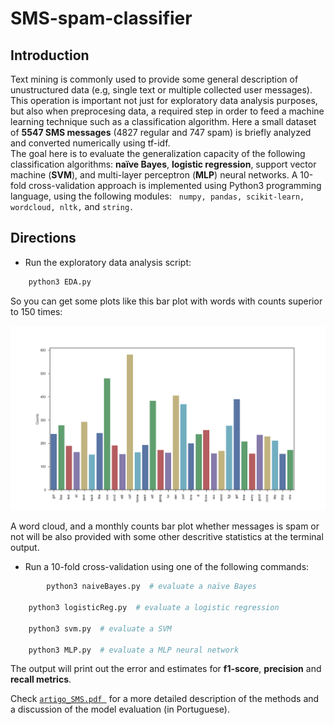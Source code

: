 # SMS-spam-classifier

## Introduction
Text mining is commonly used to provide some general description of unustructured data (e.g, single text or multiple 
collected user messages). This operation is important not just for exploratory data analysis purposes, but also when 
preprocesing data, a required step in order to feed a machine learning technique such as a classification algorithm. 
Here a small dataset of **5547 SMS messages** (4827 regular and 747 spam) is briefly analyzed and converted numerically using tf-idf.  
The goal here is to evaluate the generalization capacity of the following classification algorithms: **naïve Bayes**, **logistic regression**, support vector machine (**SVM**), and multi-layer perceptron (**MLP**) neural networks. A 10-fold cross-validation approach is implemented using Python3 programming language, using the following modules:  
```numpy, pandas, scikit-learn, wordcloud, nltk,``` and ```string.```


## Directions

* Run the exploratory data analysis script:
```bash
	python3 EDA.py
```

So you can get some plots like this bar plot with words with counts superior to 150 times:

<p align="center">
  <img src="word_barplot.png">
</p>


A word cloud, and a monthly counts bar plot whether messages is spam or not will be also provided with some other descritive statistics at the terminal output.


* Run a 10-fold cross-validation using one of the following commands: 
```bash
        python3 naiveBayes.py  # evaluate a naïve Bayes
	
	python3 logisticReg.py  # evaluate a logistic regression
	
	python3 svm.py  # evaluate a SVM
	
	python3 MLP.py  # evaluate a MLP neural network
```

The output will print out the error and estimates for **f1-score**, **precision** and **recall metrics**.

Check [```artigo_SMS.pdf ```](https://github.com/renvmorales/SMS-spam-classifier/blob/master/artigo_SMS.pdf) for a more detailed description of the methods and a discussion of the model evaluation (in Portuguese). 
